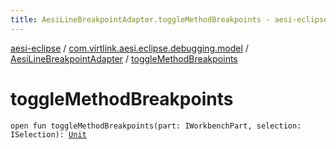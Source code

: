 ```yaml
---
title: AesiLineBreakpointAdapter.toggleMethodBreakpoints - aesi-eclipse
---
```


[aesi-eclipse](../../index.html) / [com.virtlink.aesi.eclipse.debugging.model](../index.html) / [AesiLineBreakpointAdapter](index.html) / [toggleMethodBreakpoints](.)

# toggleMethodBreakpoints

`open fun toggleMethodBreakpoints(part: IWorkbenchPart, selection: ISelection): `[`Unit`](https://kotlinlang.org/api/latest/jvm/stdlib/kotlin/-unit/index.html)